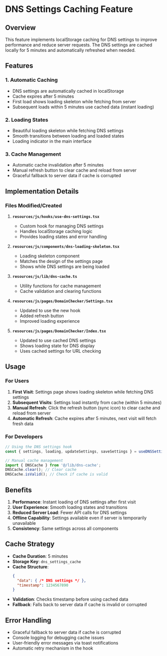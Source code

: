# DNS Settings Caching Feature

## Overview

This feature implements localStorage caching for DNS settings to improve performance and reduce server requests. The DNS settings are cached locally for 5 minutes and automatically refreshed when needed.

## Features

### 1. Automatic Caching
- DNS settings are automatically cached in localStorage
- Cache expires after 5 minutes
- First load shows loading skeleton while fetching from server
- Subsequent loads within 5 minutes use cached data (instant loading)

### 2. Loading States
- Beautiful loading skeleton while fetching DNS settings
- Smooth transitions between loading and loaded states
- Loading indicator in the main interface

### 3. Cache Management
- Automatic cache invalidation after 5 minutes
- Manual refresh button to clear cache and reload from server
- Graceful fallback to server data if cache is corrupted

## Implementation Details

### Files Modified/Created

1. **`resources/js/hooks/use-dns-settings.tsx`**
   - Custom hook for managing DNS settings
   - Handles localStorage caching logic
   - Provides loading states and error handling

2. **`resources/js/components/dns-loading-skeleton.tsx`**
   - Loading skeleton component
   - Matches the design of the settings page
   - Shows while DNS settings are being loaded

3. **`resources/js/lib/dns-cache.ts`**
   - Utility functions for cache management
   - Cache validation and clearing functions

4. **`resources/js/pages/DomainChecker/Settings.tsx`**
   - Updated to use the new hook
   - Added refresh button
   - Improved loading experience

5. **`resources/js/pages/DomainChecker/Index.tsx`**
   - Updated to use cached DNS settings
   - Shows loading state for DNS display
   - Uses cached settings for URL checking

## Usage

### For Users
1. **First Visit**: Settings page shows loading skeleton while fetching DNS settings
2. **Subsequent Visits**: Settings load instantly from cache (within 5 minutes)
3. **Manual Refresh**: Click the refresh button (sync icon) to clear cache and reload from server
4. **Automatic Refresh**: Cache expires after 5 minutes, next visit will fetch fresh data

### For Developers
```typescript
// Using the DNS settings hook
const { settings, loading, updateSettings, saveSettings } = useDNSSettings();

// Manual cache management
import { DNSCache } from '@/lib/dns-cache';
DNSCache.clear(); // Clear cache
DNSCache.isValid(); // Check if cache is valid
```

## Benefits

1. **Performance**: Instant loading of DNS settings after first visit
2. **User Experience**: Smooth loading states and transitions
3. **Reduced Server Load**: Fewer API calls for DNS settings
4. **Offline Capability**: Settings available even if server is temporarily unavailable
5. **Consistency**: Same settings across all components

## Cache Strategy

- **Cache Duration**: 5 minutes
- **Storage Key**: `dns_settings_cache`
- **Cache Structure**: 
  ```json
  {
    "data": { /* DNS settings */ },
    "timestamp": 1234567890
  }
  ```
- **Validation**: Checks timestamp before using cached data
- **Fallback**: Falls back to server data if cache is invalid or corrupted

## Error Handling

- Graceful fallback to server data if cache is corrupted
- Console logging for debugging cache issues
- User-friendly error messages via toast notifications
- Automatic retry mechanism in the hook 